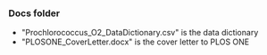 ### Docs folder

- "Prochlorococcus_O2_DataDictionary.csv" is the data dictionary 
- "PLOSONE_CoverLetter.docx" is the cover letter to PLOS ONE
